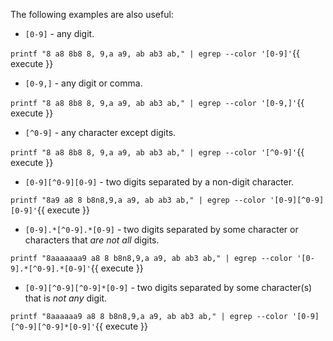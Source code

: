 The following examples are also useful:

* `[0-9]` - any digit.

`printf "8 a8 8b8 8, 9,a a9, ab ab3 ab," | egrep --color '[0-9]'`{{ execute }}

* `[0-9,]` - any digit or comma.

`printf "8 a8 8b8 8, 9,a a9, ab ab3 ab," | egrep --color '[0-9,]'`{{ execute }}

* `[^0-9]` - any character except digits.

`printf "8 a8 8b8 8, 9,a a9, ab ab3 ab," | egrep --color '[^0-9]'`{{ execute }}

* `[0-9][^0-9][0-9]` - two digits separated by a non-digit character.

`printf "8a9 a8 8 b8n8,9,a a9, ab ab3 ab," | egrep --color '[0-9][^0-9][0-9]'`{{ execute }}

* `[0-9].*[^0-9].*[0-9]` - two digits separated by some character or characters that *are not all* digits.

`printf "8aaaaaaa9 a8 8 b8n8,9,a a9, ab ab3 ab," | egrep --color '[0-9].*[^0-9].*[0-9]'`{{ execute }}

* `[0-9][^0-9][^0-9]*[0-9]` - two digits separated by some character(s) that is *not any* digit.

`printf "8aaaaaa9 a8 8 b8n8,9,a a9, ab ab3 ab," | egrep --color '[0-9][^0-9][^0-9]*[0-9]'`{{ execute }}